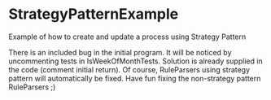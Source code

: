 StrategyPatternExample
======================

Example of how to create and update a process using Strategy Pattern

There is an included bug in the initial program.  It will be noticed by uncommenting tests in IsWeekOfMonthTests. Solution is already supplied in the code (comment initial return).  Of course, RuleParsers using strategy pattern will automatically be fixed.  Have fun fixing the non-strategy pattern RuleParsers ;)
